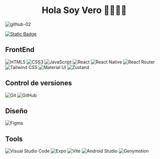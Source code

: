 <h1 align="center">Hola Soy Vero 👋🏽👋🏽</h1>

![github-02](https://github.com/user-attachments/assets/b2109235-b37c-4332-8fcc-19f109ba848b)


<a href="https://www.linkedin.com/in/veronica-campero-frontend/" target="_blank">
  <img alt="Static Badge" src="https://img.shields.io/badge/https%3A%2F%2Fwww.linkedin.com%2Fin%2Fveronica-campero-frontend%2F?style=flat-square&label=Vero&labelColor=blue&color=white">
</a>

<h2>FrontEnd</h2>

![HTML5](https://img.shields.io/badge/HTML5-E34F26?style=for-the-badge&logo=html5&logoColor=white)
![CSS3](https://img.shields.io/badge/CSS3-1572B6?style=for-the-badge&logo=css3&logoColor=white)
![JavaScript](https://img.shields.io/badge/JavaScript-F7DF1E?style=for-the-badge&logo=javascript&logoColor=black)
![React](https://img.shields.io/badge/React-20232A?style=for-the-badge&logo=react&logoColor=61DAFB)
![React Native](https://img.shields.io/badge/React_Native-20232A?style=for-the-badge&logo=react&logoColor=61DAFB)
![React Router](https://img.shields.io/badge/React_Router-CA4245?style=for-the-badge&logo=react-router&logoColor=white)
![Tailwind CSS](https://img.shields.io/badge/TailwindCSS-38B2AC?style=for-the-badge&logo=tailwind-css&logoColor=white)
![Material UI](https://img.shields.io/badge/Material--UI-0081CB?style=for-the-badge&logo=material-ui&logoColor=white)
![Zustand](https://img.shields.io/badge/Zustand-000000?style=for-the-badge&logo=Zustand&logoColor=white)

<h2>Control de versiones</h2>

![Git](https://img.shields.io/badge/Git-F05032?style=for-the-badge&logo=git&logoColor=white)
![GitHub](https://img.shields.io/badge/GitHub-181717?style=for-the-badge&logo=github&logoColor=white)

<h2>Diseño</h2>

![Figma](https://img.shields.io/badge/Figma-F24E1E?style=for-the-badge&logo=figma&logoColor=white)

<h2>Tools</h2>

![Visual Studio Code](https://img.shields.io/badge/VSCode-0078D4?style=for-the-badge&logo=visual-studio-code&logoColor=white)
![Expo](https://img.shields.io/badge/Expo-000020?style=for-the-badge&logo=expo&logoColor=white)
![Vite](https://img.shields.io/badge/Vite-646CFF?style=for-the-badge&logo=vite&logoColor=white)
![Android Studio](https://img.shields.io/badge/Android%20Studio-3DDC84?style=for-the-badge&logo=android-studio&logoColor=white)
![Genymotion](https://img.shields.io/badge/Genymotion-E73C3E?style=for-the-badge&logo=genymotion&logoColor=white)




